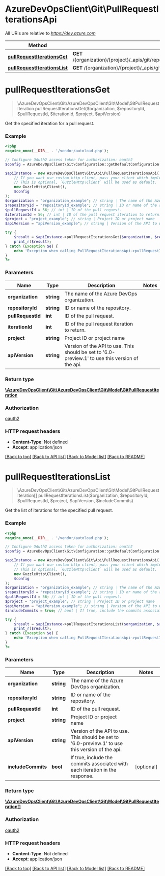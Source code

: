 # AzureDevOpsClient\Git\PullRequestIterationsApi

All URIs are relative to *https://dev.azure.com*

Method | HTTP request | Description
------------- | ------------- | -------------
[**pullRequestIterationsGet**](PullRequestIterationsApi.md#pullRequestIterationsGet) | **GET** /{organization}/{project}/_apis/git/repositories/{repositoryId}/pullRequests/{pullRequestId}/iterations/{iterationId} | 
[**pullRequestIterationsList**](PullRequestIterationsApi.md#pullRequestIterationsList) | **GET** /{organization}/{project}/_apis/git/repositories/{repositoryId}/pullRequests/{pullRequestId}/iterations | 


# **pullRequestIterationsGet**
> \AzureDevOpsClient\Git\AzureDevOpsClient\Git\Model\GitPullRequestIteration pullRequestIterationsGet($organization, $repositoryId, $pullRequestId, $iterationId, $project, $apiVersion)



Get the specified iteration for a pull request.

### Example
```php
<?php
require_once(__DIR__ . '/vendor/autoload.php');

// Configure OAuth2 access token for authorization: oauth2
$config = AzureDevOpsClient\Git\Configuration::getDefaultConfiguration()->setAccessToken('YOUR_ACCESS_TOKEN');

$apiInstance = new AzureDevOpsClient\Git\Api\PullRequestIterationsApi(
    // If you want use custom http client, pass your client which implements `GuzzleHttp\ClientInterface`.
    // This is optional, `GuzzleHttp\Client` will be used as default.
    new GuzzleHttp\Client(),
    $config
);
$organization = "organization_example"; // string | The name of the Azure DevOps organization.
$repositoryId = "repositoryId_example"; // string | ID or name of the repository.
$pullRequestId = 56; // int | ID of the pull request.
$iterationId = 56; // int | ID of the pull request iteration to return.
$project = "project_example"; // string | Project ID or project name
$apiVersion = "apiVersion_example"; // string | Version of the API to use.  This should be set to '6.0-preview.1' to use this version of the api.

try {
    $result = $apiInstance->pullRequestIterationsGet($organization, $repositoryId, $pullRequestId, $iterationId, $project, $apiVersion);
    print_r($result);
} catch (Exception $e) {
    echo 'Exception when calling PullRequestIterationsApi->pullRequestIterationsGet: ', $e->getMessage(), PHP_EOL;
}
?>
```

### Parameters

Name | Type | Description  | Notes
------------- | ------------- | ------------- | -------------
 **organization** | **string**| The name of the Azure DevOps organization. |
 **repositoryId** | **string**| ID or name of the repository. |
 **pullRequestId** | **int**| ID of the pull request. |
 **iterationId** | **int**| ID of the pull request iteration to return. |
 **project** | **string**| Project ID or project name |
 **apiVersion** | **string**| Version of the API to use.  This should be set to &#39;6.0-preview.1&#39; to use this version of the api. |

### Return type

[**\AzureDevOpsClient\Git\AzureDevOpsClient\Git\Model\GitPullRequestIteration**](../Model/GitPullRequestIteration.md)

### Authorization

[oauth2](../../README.md#oauth2)

### HTTP request headers

 - **Content-Type**: Not defined
 - **Accept**: application/json

[[Back to top]](#) [[Back to API list]](../../README.md#documentation-for-api-endpoints) [[Back to Model list]](../../README.md#documentation-for-models) [[Back to README]](../../README.md)

# **pullRequestIterationsList**
> \AzureDevOpsClient\Git\AzureDevOpsClient\Git\Model\GitPullRequestIteration[] pullRequestIterationsList($organization, $repositoryId, $pullRequestId, $project, $apiVersion, $includeCommits)



Get the list of iterations for the specified pull request.

### Example
```php
<?php
require_once(__DIR__ . '/vendor/autoload.php');

// Configure OAuth2 access token for authorization: oauth2
$config = AzureDevOpsClient\Git\Configuration::getDefaultConfiguration()->setAccessToken('YOUR_ACCESS_TOKEN');

$apiInstance = new AzureDevOpsClient\Git\Api\PullRequestIterationsApi(
    // If you want use custom http client, pass your client which implements `GuzzleHttp\ClientInterface`.
    // This is optional, `GuzzleHttp\Client` will be used as default.
    new GuzzleHttp\Client(),
    $config
);
$organization = "organization_example"; // string | The name of the Azure DevOps organization.
$repositoryId = "repositoryId_example"; // string | ID or name of the repository.
$pullRequestId = 56; // int | ID of the pull request.
$project = "project_example"; // string | Project ID or project name
$apiVersion = "apiVersion_example"; // string | Version of the API to use.  This should be set to '6.0-preview.1' to use this version of the api.
$includeCommits = true; // bool | If true, include the commits associated with each iteration in the response.

try {
    $result = $apiInstance->pullRequestIterationsList($organization, $repositoryId, $pullRequestId, $project, $apiVersion, $includeCommits);
    print_r($result);
} catch (Exception $e) {
    echo 'Exception when calling PullRequestIterationsApi->pullRequestIterationsList: ', $e->getMessage(), PHP_EOL;
}
?>
```

### Parameters

Name | Type | Description  | Notes
------------- | ------------- | ------------- | -------------
 **organization** | **string**| The name of the Azure DevOps organization. |
 **repositoryId** | **string**| ID or name of the repository. |
 **pullRequestId** | **int**| ID of the pull request. |
 **project** | **string**| Project ID or project name |
 **apiVersion** | **string**| Version of the API to use.  This should be set to &#39;6.0-preview.1&#39; to use this version of the api. |
 **includeCommits** | **bool**| If true, include the commits associated with each iteration in the response. | [optional]

### Return type

[**\AzureDevOpsClient\Git\AzureDevOpsClient\Git\Model\GitPullRequestIteration[]**](../Model/GitPullRequestIteration.md)

### Authorization

[oauth2](../../README.md#oauth2)

### HTTP request headers

 - **Content-Type**: Not defined
 - **Accept**: application/json

[[Back to top]](#) [[Back to API list]](../../README.md#documentation-for-api-endpoints) [[Back to Model list]](../../README.md#documentation-for-models) [[Back to README]](../../README.md)

